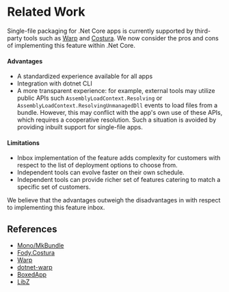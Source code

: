 # Related Work

Single-file packaging for .Net Core apps is currently supported by third-party tools such as [Warp](https://github.com/dgiagio/warp) and [Costura](https://github.com/Fody/Costura). We now consider the pros and cons of implementing this feature within .Net Core.

#### Advantages

* A standardized experience available for all apps
* Integration with dotnet CLI
* A more transparent experience: for example, external tools may utilize public APIs such `AssemblyLoadContext.Resolving` or `AssemblyLoadContext.ResolvingUnmanagedDll` events to load files from a bundle. However, this may conflict with the app's own use of these APIs, which requires a cooperative resolution. Such a situation is avoided by providing inbuilt support for single-file apps.

#### Limitations

* Inbox implementation of the feature adds complexity for customers with respect to the list of deployment options to choose from.
* Independent tools can evolve faster on their own schedule.
* Independent tools can provide richer set of features catering to match a specific set of customers.

We believe that the advantages outweigh the disadvantages in with respect to implementing this feature inbox.

## References

* [Mono/MkBundle](https://github.com/mono/mono/blob/master/mcs/tools/mkbundle) 
* [Fody.Costura](https://github.com/Fody/Costura)
* [Warp](https://github.com/dgiagio/warp)
* [dotnet-warp](https://github.com/Hubert-Rybak/dotnet-warp)
* [BoxedApp](https://docs.boxedapp.com/index.html)
* [LibZ](https://github.com/MiloszKrajewski/LibZ)

